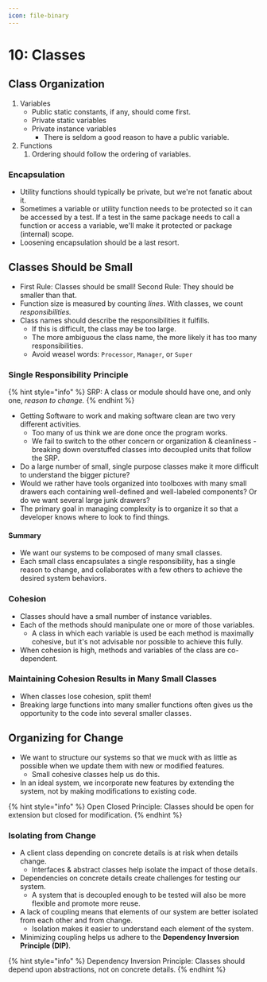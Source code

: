 ```yaml
---
icon: file-binary
---
```


# 10: Classes

## Class Organization

1. Variables
   * Public static constants, if any, should come first.
   * Private static variables
   * Private instance variables
     * There is seldom a good reason to have a public variable.
2. Functions
   1. Ordering should follow the ordering of variables.

### Encapsulation

* Utility functions should typically be private, but we're not fanatic about it.
* Sometimes a variable or utility function needs to be protected so it can be accessed by a test. If a test in the same package needs to call a function or access a variable, we'll make it protected or package (internal) scope.
* Loosening encapsulation should be a last resort.

## Classes Should be Small

* First Rule: Classes should be small! Second Rule: They should be smaller than that.
* Function size is measured by counting _lines_. With classes, we count _responsibilities._
* Class names should describe the responsibilities it fulfills.
  * If this is difficult, the class may be too large.
  * The more ambiguous the class name, the more likely it has too many responsibilities.
  * Avoid weasel words: `Processor`, `Manager`, or `Super`

### Single Responsibility Principle

{% hint style="info" %}
SRP: A class or module should have one, and only one, _reason to change._
{% endhint %}

* Getting Software to work and making software clean are two very different activities.
  * Too many of us think we are done once the program works.
  * We fail to switch to the other concern or organization & cleanliness - breaking down overstuffed classes into decoupled units that follow the SRP.
* Do a large number of small, single purpose classes make it more difficult to understand the bigger picture?
* Would we rather have tools organized into toolboxes with many small drawers each containing well-defined and well-labeled components? Or do we want several large junk drawers?
* The primary goal in managing complexity is to organize it so that a developer knows where to look to find things.

#### Summary

* We want our systems to be composed of many small classes.
* Each small class encapsulates a single responsibility, has a single reason to change, and collaborates with a few others to achieve the desired system behaviors.

### Cohesion

* Classes should have a small number of instance variables.
* Each of the methods should manipulate one or more of those variables.
  * A class in which each variable is used be each method is maximally cohesive, but it's not advisable nor possible to achieve this fully.
* When cohesion is high, methods and variables of the class are co-dependent.

### Maintaining Cohesion Results in Many Small Classes

* When classes lose cohesion, split them!
* Breaking large functions into many smaller functions often gives us the opportunity to the code into several smaller classes.

## Organizing for Change

* We want to structure our systems so that we muck with as little as possible when we update them with new or modified features.
  * Small cohesive classes help us do this.
* In an ideal system, we incorporate new features by extending the system, not by making modifications to existing code.

{% hint style="info" %}
Open Closed Principle: Classes should be open for extension but closed for modification.
{% endhint %}

### Isolating from Change

* A client class depending on concrete details is at risk when details change.
  * Interfaces & abstract classes help isolate the impact of those details.
* Dependencies on concrete details create challenges for testing our system.
  * A system that is decoupled enough to be tested will also be more flexible and promote more reuse.
* A lack of coupling means that elements of our system are better isolated from each other and from change.
  * Isolation makes it easier to understand each element of the system.
* Minimizing coupling helps us adhere to the **Dependency Inversion Principle (DIP)**.

{% hint style="info" %}
Dependency Inversion Principle: Classes should depend upon abstractions, not on concrete details.
{% endhint %}
